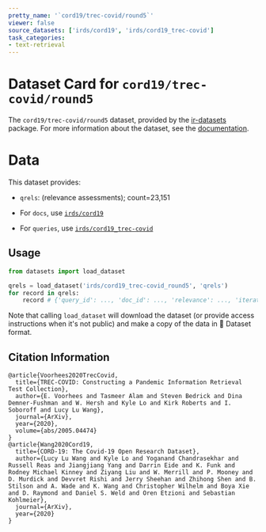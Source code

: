 ```yaml
---
pretty_name: '`cord19/trec-covid/round5`'
viewer: false
source_datasets: ['irds/cord19', 'irds/cord19_trec-covid']
task_categories:
- text-retrieval
---
```


# Dataset Card for `cord19/trec-covid/round5`

The `cord19/trec-covid/round5` dataset, provided by the [ir-datasets](https://ir-datasets.com/) package.
For more information about the dataset, see the [documentation](https://ir-datasets.com/cord19#cord19/trec-covid/round5).

# Data

This dataset provides:
 - `qrels`: (relevance assessments); count=23,151

 - For `docs`, use [`irds/cord19`](https://huggingface.co/datasets/irds/cord19)
 - For `queries`, use [`irds/cord19_trec-covid`](https://huggingface.co/datasets/irds/cord19_trec-covid)

## Usage

```python
from datasets import load_dataset

qrels = load_dataset('irds/cord19_trec-covid_round5', 'qrels')
for record in qrels:
    record # {'query_id': ..., 'doc_id': ..., 'relevance': ..., 'iteration': ...}

```

Note that calling `load_dataset` will download the dataset (or provide access instructions when it's not public) and make a copy of the
data in 🤗 Dataset format.

## Citation Information

```
@article{Voorhees2020TrecCovid,
  title={TREC-COVID: Constructing a Pandemic Information Retrieval Test Collection},
  author={E. Voorhees and Tasmeer Alam and Steven Bedrick and Dina Demner-Fushman and W. Hersh and Kyle Lo and Kirk Roberts and I. Soboroff and Lucy Lu Wang},
  journal={ArXiv},
  year={2020},
  volume={abs/2005.04474}
}
@article{Wang2020Cord19,
  title={CORD-19: The Covid-19 Open Research Dataset},
  author={Lucy Lu Wang and Kyle Lo and Yoganand Chandrasekhar and Russell Reas and Jiangjiang Yang and Darrin Eide and K. Funk and Rodney Michael Kinney and Ziyang Liu and W. Merrill and P. Mooney and D. Murdick and Devvret Rishi and Jerry Sheehan and Zhihong Shen and B. Stilson and A. Wade and K. Wang and Christopher Wilhelm and Boya Xie and D. Raymond and Daniel S. Weld and Oren Etzioni and Sebastian Kohlmeier},
  journal={ArXiv},
  year={2020}
}
```
